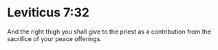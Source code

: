 # Leviticus 7:32

And the right thigh you shall give to the priest as a contribution from the sacrifice of your peace offerings.
